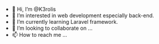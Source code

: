 - 👋 Hi, I’m @K3rolis
- 👀 I’m interested in web development especially back-end.
- 🌱 I’m currently learning Laravel framework.
- 💞️ I’m looking to collaborate on ...
- 📫 How to reach me ...

<!---
K3rolis/K3rolis is a ✨ special ✨ repository because its `README.md` (this file) appears on your GitHub profile.
You can click the Preview link to take a look at your changes.
--->
